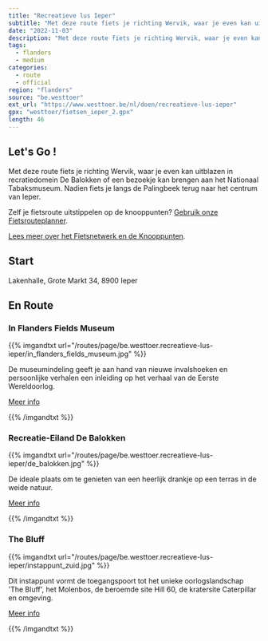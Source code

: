 ```yaml
---
title: "Recreatieve lus Ieper"
subtitle: "Met deze route fiets je richting Wervik, waar je even kan uitblazen in recratiedomein De Balokken of een bezoekje kan brengen aan het Nationaal Tabaksmuseum"
date: "2022-11-03"
description: "Met deze route fiets je richting Wervik, waar je even kan uitblazen in recratiedomein De Balokken of een bezoekje kan brengen aan het Nationaal Tabaksmuseum" 
tags:
  - flanders
  - medium
categories: 
  - route
  - official
region: "flanders"
source: "be.westtoer"
ext_url: "https://www.westtoer.be/nl/doen/recreatieve-lus-ieper"
gpx: "westtoer/fietsen_ieper_2.gpx"
length: 46
---
```


## Let's Go !

Met deze route fiets je richting Wervik, waar je even kan uitblazen in recratiedomein De Balokken of een bezoekje kan brengen aan het Nationaal Tabaksmuseum. Nadien fiets je langs de Palingbeek terug naar het centrum van Ieper.

Zelf je fietsroute uitstippelen op de knooppunten? [Gebruik onze Fietsrouteplanner](http://www.westtoer.be/nl/fietsrouteplanner).

[Lees meer over het Fietsnetwerk en de Knooppunten](http://www.westtoer.be/nl/inspiratie/fietsnetwerk).

## Start 

Lakenhalle, Grote Markt 34, 8900 Ieper 

## En Route

### In Flanders Fields Museum

{{% imgandtxt url="/routes/page/be.westtoer.recreatieve-lus-ieper/in_flanders_fields_museum.jpg" %}}

De museumindeling geeft je aan hand van nieuwe invalshoeken en persoonlijke verhalen een inleiding op het verhaal van de Eerste Wereldoorlog.

[Meer info](https://www.westtoer.be/nl/doen/flanders-fields-museum)

{{% /imgandtxt %}}

### Recreatie-Eiland De Balokken

{{% imgandtxt url="/routes/page/be.westtoer.recreatieve-lus-ieper/de_balokken.jpg" %}}

De ideale plaats om te genieten van een heerlijk drankje op een terras in de weide natuur.

[Meer info](https://www.westtoer.be/nl/doen/de-balokken)

{{% /imgandtxt %}}

### The Bluff

{{% imgandtxt url="/routes/page/be.westtoer.recreatieve-lus-ieper/instappunt_zuid.jpg" %}}

Dit instappunt vormt de toegangspoort tot het unieke oorlogslandschap 'The Bluff', het Molenbos, de beroemde site Hill 60, de kratersite Caterpillar en omgeving.

[Meer info](http://www.flandersfields.be/nl/doen/bluff)

{{% /imgandtxt %}}
